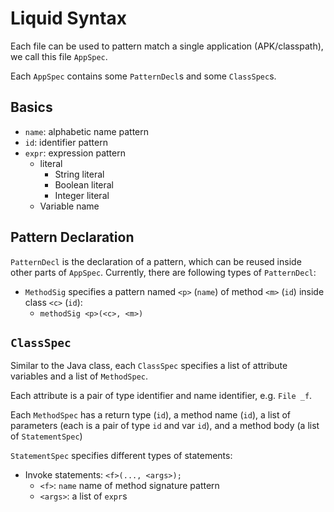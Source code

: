 # Liquid Syntax

Each file can be used to pattern match a single application (APK/classpath),
we call this file `AppSpec`.

Each `AppSpec` contains some `PatternDecl`s and some `ClassSpec`s.

## Basics

- `name`: alphabetic name pattern
- `id`: identifier pattern
- `expr`: expression pattern
  + literal
    + String literal
    + Boolean literal
    + Integer literal
  + Variable name

## Pattern Declaration

`PatternDecl` is the declaration of a pattern, which can be reused inside other parts of `AppSpec`.
Currently, there are following types of `PatternDecl`:

- `MethodSig` specifies a pattern named `<p>` (`name`) of method `<m>` (`id`) inside class `<c>` (`id`):
  + `methodSig <p>(<c>, <m>)`

## `ClassSpec`

Similar to the Java class, each `ClassSpec` specifies a list of attribute variables and a list
of `MethodSpec`.

Each attribute is a pair of type identifier and name identifier, e.g. `File _f`.

Each `MethodSpec` has a return type (`id`), a method name (`id`),
a list of parameters (each is a pair of type `id` and var `id`), and a method body (a list of `StatementSpec`)

`StatementSpec` specifies different types of statements:

- Invoke statements: `<f>(..., <args>);`
  - `<f>`: `name` name of method signature pattern
  - `<args>`: a list of `expr`s